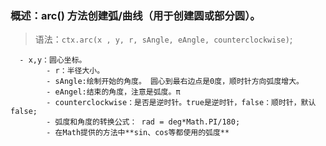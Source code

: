 ### 概述：arc() 方法创建弧/曲线（用于创建圆或部分圆）。

> 语法：`ctx.arc(x , y, r, sAngle, eAngle, counterclockwise)`;

```
  - x,y：圆心坐标。 
        - r：半径大小。
        - sAngle:绘制开始的角度。 圆心到最右边点是0度，顺时针方向弧度增大。
        - eAngel:结束的角度，注意是弧度。π
        - counterclockwise：是否是逆时针。true是逆时针，false：顺时针，默认false;
        - 弧度和角度的转换公式： rad = deg*Math.PI/180;  
        - 在Math提供的方法中**sin、cos等都使用的弧度**

```